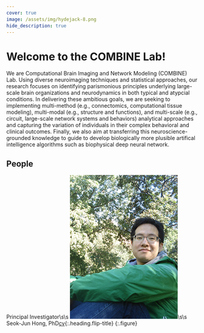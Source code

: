 ```yaml
---
cover: true
image: /assets/img/hydejack-8.png
hide_description: true
---
```


# Welcome to the COMBINE Lab!
We are Computational Brain Imaging and Network Modeling (COMBINE) Lab. Using diverse neuroimaging techniques and statistical approaches, our research focuses on identifying parismonious principles underlying large-scale brain organizations and neurodynamics in both typical and atypcial conditions. In delivering these ambitious goals, we are seeking to implementing multi-method (e.g., connectomics, computational tissue modeling), multi-modal (e.g., structure and functions), and multi-scale (e.g., circuit, large-scale network systems and behaviors) analytical approaches and capturing the variation of individuals in their complex behavioral and clinical outcomes. Finally, we also aim at transferring this neuroscience-grounded knowledge to guide to develop biologically more plusible artifical intelligence algorithms such as biophysical deep neural network. 

## People
Principal Investigator\s\s
![Principal Investigator](/assets/img/hong_seok_jun.jpg)\s\s
Seok-Jun Hong, PhD[cv]{:.heading.flip-title}
{:.figure}

[documentation]: docs/README.md
[install]: docs/install.md
[upgrade]: docs/upgrade.md
[config]: docs/config.md
[cv]: resume.md